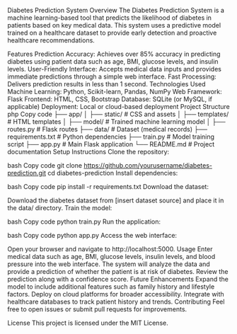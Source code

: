 Diabetes Prediction System
Overview
The Diabetes Prediction System is a machine learning-based tool that predicts the likelihood of diabetes in patients based on key medical data. This system uses a predictive model trained on a healthcare dataset to provide early detection and proactive healthcare recommendations.

Features
Prediction Accuracy: Achieves over 85% accuracy in predicting diabetes using patient data such as age, BMI, glucose levels, and insulin levels.
User-Friendly Interface: Accepts medical data inputs and provides immediate predictions through a simple web interface.
Fast Processing: Delivers prediction results in less than 1 second.
Technologies Used
Machine Learning: Python, Scikit-learn, Pandas, NumPy
Web Framework: Flask
Frontend: HTML, CSS, Bootstrap
Database: SQLite (or MySQL, if applicable)
Deployment: Local or cloud-based deployment
Project Structure
php
Copy code
├── app/
│   ├── static/               # CSS and assets
│   ├── templates/            # HTML templates
│   ├── model/                # Trained machine learning model
│   ├── routes.py             # Flask routes
├── data/                     # Dataset (medical records)
├── requirements.txt          # Python dependencies
├── train.py                  # Model training script
├── app.py                    # Main Flask application
└── README.md                 # Project documentation
Setup Instructions
Clone the repository:

bash
Copy code
git clone https://github.com/yourusername/diabetes-prediction.git
cd diabetes-prediction
Install dependencies:

bash
Copy code
pip install -r requirements.txt
Download the dataset:

Download the diabetes dataset from [insert dataset source] and place it in the data/ directory.
Train the model:

bash
Copy code
python train.py
Run the application:

bash
Copy code
python app.py
Access the web interface:

Open your browser and navigate to http://localhost:5000.
Usage
Enter medical data such as age, BMI, glucose levels, insulin levels, and blood pressure into the web interface.
The system will analyze the data and provide a prediction of whether the patient is at risk of diabetes.
Review the prediction along with a confidence score.
Future Enhancements
Expand the model to include additional features such as family history and lifestyle factors.
Deploy on cloud platforms for broader accessibility.
Integrate with healthcare databases to track patient history and trends.
Contributing
Feel free to open issues or submit pull requests for improvements.

License
This project is licensed under the MIT License.
